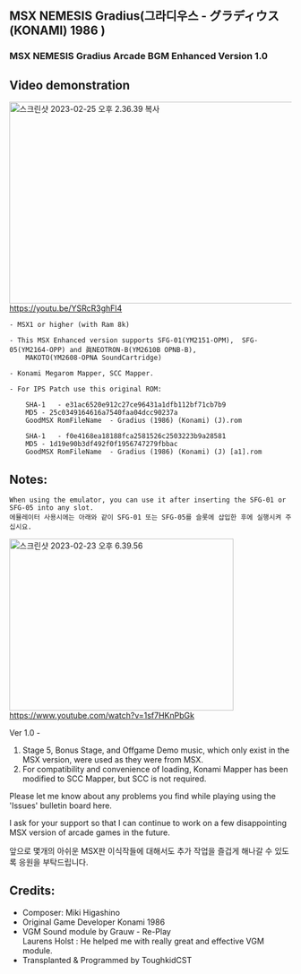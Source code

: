 ## MSX NEMESIS Gradius(그라디우스 - グラディウス (KONAMI) 1986  )
### MSX NEMESIS Gradius Arcade BGM Enhanced Version 1.0


## Video demonstration
<a data-flickr-embed="true" href="https://youtu.be/YSRcR3ghFl4" title="스크린샷 2023-02-25 오후 2.36.39 복사"><img src="https://live.staticflickr.com/65535/52764217169_66ce01bc7c_z.jpg" width="640" height="360" alt="스크린샷 2023-02-25 오후 2.36.39 복사"/>
https://youtu.be/YSRcR3ghFl4

	- MSX1 or higher (with Ram 8k) 
 
	- This MSX Enhanced version supports SFG-01(YM2151-OPM),  SFG-05(YM2164-OPP) and 眞NEOTRON-B(YM2610B OPNB-B), 
		MAKOTO(YM2608-OPNA SoundCartridge)
 
	- Konami Megarom Mapper, SCC Mapper. 
	
	- For IPS Patch use this original ROM:

    	SHA-1 	- e31ac6520e912c27ce96431a1dfb112bf71cb7b9
		MD5	- 25c0349164616a7540faa04dcc90237a 
		GoodMSX RomFileName  - Gradius (1986) (Konami) (J).rom

		SHA-1 	- f0e4168ea18188fca2581526c2503223b9a28581
		MD5	- 1d19e90b3df492f0f1956747279fbbac 
		GoodMSX RomFileName  - Gradius (1986) (Konami) (J) [a1].rom
		

## Notes:

	When using the emulator, you can use it after inserting the SFG-01 or SFG-05 into any slot.
	에뮬레이터 사용시에는 아래와 같이 SFG-01 또는 SFG-05를 슬롯에 삽입한 후에 실행시켜 주십시요. 

<a data-flickr-embed="true" href="https://www.flickr.com/gp/toughkidcst/id5rrs00V9" title="스크린샷 2023-02-23 오후 6.39.56"><img src="https://live.staticflickr.com/65535/52706214044_d8e15f1dc0_w.jpg" width="400" height="307" alt="스크린샷 2023-02-23 오후 6.39.56"></a>
https://www.youtube.com/watch?v=1sf7HKnPbGk

Ver 1.0 - 

1. Stage 5, Bonus Stage, and Offgame Demo music, which only exist in the MSX version, were used as they were from MSX.
2. For compatibility and convenience of loading, Konami Mapper has been modified to SCC Mapper, but SCC is not required.

Please let me know about any problems you find while playing using the 'Issues' bulletin board here.
    	
I ask for your support so that 
            I can continue to work on a few disappointing MSX version of arcade games in the future.

앞으로 몇개의 아쉬운 MSX판 이식작들에 대해서도 추가 작업을 즐겁게 해나갈 수 있도록 응원을 부탁드립니다. 


## Credits:

- Composer: 	Miki Higashino
- Original Game Developer Konami 1986
- VGM Sound module by Grauw - Re-Play                           
  Laurens Holst : He helped me with really great and effective VGM module.
- Transplanted & Programmed by ToughkidCST 
